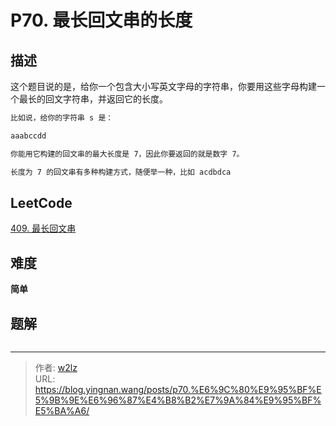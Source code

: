 # P70. 最长回文串的长度


<!--more-->

## 描述

这个题目说的是，给你一个包含大小写英文字母的字符串，你要用这些字母构建一个最长的回文字符串，并返回它的长度。

```markdown
比如说，给你的字符串 s 是：

aaabccdd

你能用它构建的回文串的最大长度是 7，因此你要返回的就是数字 7。

长度为 7 的回文串有多种构建方式，随便举一种，比如 acdbdca
```

## LeetCode

[409. 最长回文串](https://leetcode.cn/problems/longest-palindrome/description/)

## 难度

**简单**

## 题解

```java

```


---

> 作者: [w2lz](https://github.com/w2lz)  
> URL: https://blog.yingnan.wang/posts/p70.%E6%9C%80%E9%95%BF%E5%9B%9E%E6%96%87%E4%B8%B2%E7%9A%84%E9%95%BF%E5%BA%A6/  

